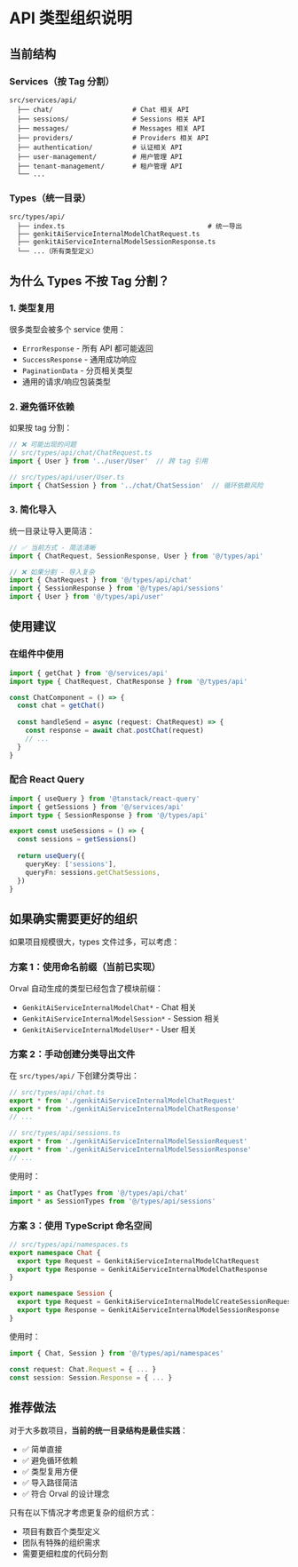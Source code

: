 # API 类型组织说明

## 当前结构

### Services（按 Tag 分割）

```
src/services/api/
  ├── chat/                    # Chat 相关 API
  ├── sessions/                # Sessions 相关 API
  ├── messages/                # Messages 相关 API
  ├── providers/               # Providers 相关 API
  ├── authentication/          # 认证相关 API
  ├── user-management/         # 用户管理 API
  ├── tenant-management/       # 租户管理 API
  └── ...
```

### Types（统一目录）

```
src/types/api/
  ├── index.ts                                    # 统一导出
  ├── genkitAiServiceInternalModelChatRequest.ts
  ├── genkitAiServiceInternalModelSessionResponse.ts
  └── ...（所有类型定义）
```

## 为什么 Types 不按 Tag 分割？

### 1. 类型复用

很多类型会被多个 service 使用：

- `ErrorResponse` - 所有 API 都可能返回
- `SuccessResponse` - 通用成功响应
- `PaginationData` - 分页相关类型
- 通用的请求/响应包装类型

### 2. 避免循环依赖

如果按 tag 分割：

```typescript
// ❌ 可能出现的问题
// src/types/api/chat/ChatRequest.ts
import { User } from '../user/User'  // 跨 tag 引用

// src/types/api/user/User.ts
import { ChatSession } from '../chat/ChatSession'  // 循环依赖风险
```

### 3. 简化导入

统一目录让导入更简洁：

```typescript
// ✅ 当前方式 - 简洁清晰
import { ChatRequest, SessionResponse, User } from '@/types/api'

// ❌ 如果分割 - 导入复杂
import { ChatRequest } from '@/types/api/chat'
import { SessionResponse } from '@/types/api/sessions'
import { User } from '@/types/api/user'
```

## 使用建议

### 在组件中使用

```typescript
import { getChat } from '@/services/api'
import type { ChatRequest, ChatResponse } from '@/types/api'

const ChatComponent = () => {
  const chat = getChat()
  
  const handleSend = async (request: ChatRequest) => {
    const response = await chat.postChat(request)
    // ...
  }
}
```

### 配合 React Query

```typescript
import { useQuery } from '@tanstack/react-query'
import { getSessions } from '@/services/api'
import type { SessionResponse } from '@/types/api'

export const useSessions = () => {
  const sessions = getSessions()
  
  return useQuery({
    queryKey: ['sessions'],
    queryFn: sessions.getChatSessions,
  })
}
```

## 如果确实需要更好的组织

如果项目规模很大，types 文件过多，可以考虑：

### 方案 1：使用命名前缀（当前已实现）

Orval 自动生成的类型已经包含了模块前缀：

- `GenkitAiServiceInternalModelChat*` - Chat 相关
- `GenkitAiServiceInternalModelSession*` - Session 相关
- `GenkitAiServiceInternalModelUser*` - User 相关

### 方案 2：手动创建分类导出文件

在 `src/types/api/` 下创建分类导出：

```typescript
// src/types/api/chat.ts
export * from './genkitAiServiceInternalModelChatRequest'
export * from './genkitAiServiceInternalModelChatResponse'
// ...

// src/types/api/sessions.ts
export * from './genkitAiServiceInternalModelSessionRequest'
export * from './genkitAiServiceInternalModelSessionResponse'
// ...
```

使用时：

```typescript
import * as ChatTypes from '@/types/api/chat'
import * as SessionTypes from '@/types/api/sessions'
```

### 方案 3：使用 TypeScript 命名空间

```typescript
// src/types/api/namespaces.ts
export namespace Chat {
  export type Request = GenkitAiServiceInternalModelChatRequest
  export type Response = GenkitAiServiceInternalModelChatResponse
}

export namespace Session {
  export type Request = GenkitAiServiceInternalModelCreateSessionRequest
  export type Response = GenkitAiServiceInternalModelSessionResponse
}
```

使用时：

```typescript
import { Chat, Session } from '@/types/api/namespaces'

const request: Chat.Request = { ... }
const session: Session.Response = { ... }
```

## 推荐做法

对于大多数项目，**当前的统一目录结构是最佳实践**：

- ✅ 简单直接
- ✅ 避免循环依赖
- ✅ 类型复用方便
- ✅ 导入路径简洁
- ✅ 符合 Orval 的设计理念

只有在以下情况才考虑更复杂的组织方式：

- 项目有数百个类型定义
- 团队有特殊的组织需求
- 需要更细粒度的代码分割
